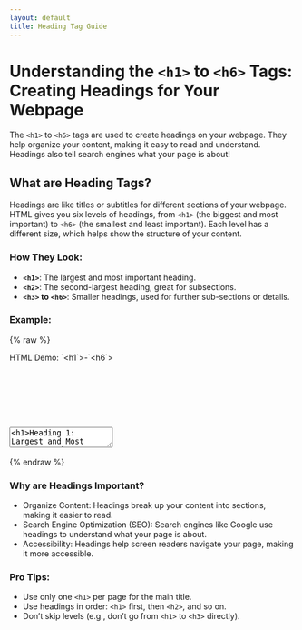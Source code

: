 ```yaml
---
layout: default
title: Heading Tag Guide
---
```


# Understanding the `<h1>` to `<h6>` Tags: Creating Headings for Your Webpage

The `<h1>` to `<h6>` tags are used to create headings on your webpage. They help organize your content, making it easy to read and understand. Headings also tell search engines what your page is about!

## What are Heading Tags?

Headings are like titles or subtitles for different sections of your webpage. HTML gives you six levels of headings, from `<h1>` (the biggest and most important) to `<h6>` (the smallest and least important). Each level has a different size, which helps show the structure of your content.

### How They Look:

- **`<h1>`**: The largest and most important heading.
- **`<h2>`**: The second-largest heading, great for subsections.
- **`<h3>` to `<h6>`**: Smaller headings, used for further sub-sections or details.

### Example:
{% raw %}
<div class='demo-container'>
  <div class='demo-title'>
    <div>HTML Demo: &#96;&lt;h1&#96;&gt;-&#96;&lt;h6&#96;&gt;</div>
  </div>
  <div class='code-container'>
    <textarea id="code" name="code">
<h1>Heading 1: Largest and Most Important</h1>
<h2>Heading 2: Slightly Smaller</h2>
<h3>Heading 3: Medium Size</h3>
<h4>Heading 4: Smaller Heading</h4>
<h5>Heading 5: Even Smaller</h5>
<h6>Heading 6: Smallest Heading</h6>
<style>
  h1 {color: red;}
  h2 {color: blue;}
  h3 {color: green;}
  h4 {color: orange;}
  h5 {color: purple;}
  h6 {color: black;}
</style></textarea>
    <iframe id="preview" style=" border: none;"></iframe>
  </div>
</div>

  <script>
    // Initialize CodeMirror
    var editor = CodeMirror.fromTextArea(document.getElementById('code'), {
      mode: 'xml',  // HTML, CSS, and JavaScript combined mode
      lineNumbers: true,  // Show line numbers
      theme: 'dracula',   // Theme of your choice
      matchBrackets: true // Highlight matching brackets
    });
    function updatePreview() {
      var iframe = document.getElementById('preview');
      var content = editor.getValue();  // Get the content from the editor
      var doc = iframe.contentWindow.document;

      // Write content to the iframe
      doc.open();
      doc.write(content);
      doc.close();
    }

    // Update the preview whenever the content in the editor changes
    editor.on('change', function() {
      updatePreview();
    });

    // Initial preview update
    updatePreview();

  </script>

{% endraw %}  

### Why are Headings Important?

- Organize Content: Headings break up your content into sections, making it easier to read.
- Search Engine Optimization (SEO): Search engines like Google use headings to understand what your page is about.
- Accessibility: Headings help screen readers navigate your page, making it more accessible.

### Pro Tips:

- Use only one `<h1>` per page for the main title.
- Use headings in order: `<h1>` first, then `<h2>`, and so on.
- Don’t skip levels (e.g., don’t go from `<h1>` to `<h3>` directly).


